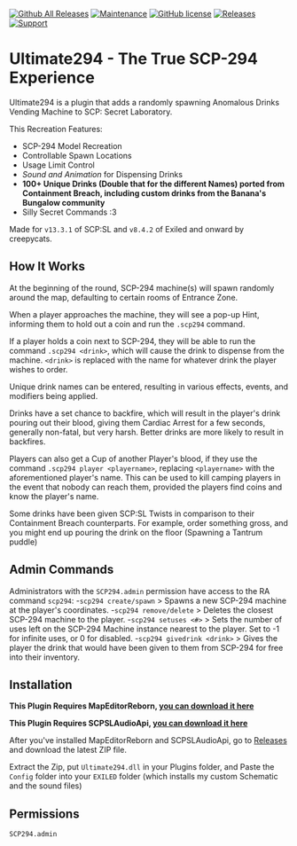 [![Github All Releases](https://img.shields.io/github/downloads/creepycats/Ultimate294/total.svg)](https://github.com/creepycats/Ultimate294/releases) [![Maintenance](https://img.shields.io/badge/Maintained%3F-yes-green.svg)](https://github.com/creepycats/Ultimate294/graphs/commit-activity) [![GitHub license](https://img.shields.io/github/license/Naereen/StrapDown.js.svg)](https://github.com/creepycats/Ultimate294/blob/main/LICENSE)
<a href="https://github.com/creepycats/Ultimate294/releases"><img src="https://img.shields.io/github/v/release/creepycats/Ultimate294?include_prereleases&label=Release" alt="Releases"></a>
<a href="https://discord.gg/PyUkWTg"><img src="https://img.shields.io/discord/656673194693885975?color=%23aa0000&label=EXILED" alt="Support"></a>

# Ultimate294 - The True SCP-294 Experience
Ultimate294 is a plugin that adds a randomly spawning Anomalous Drinks Vending Machine to SCP: Secret Laboratory.

This Recreation Features:
- SCP-294 Model Recreation
- Controllable Spawn Locations
- Usage Limit Control
- *Sound and Animation* for Dispensing Drinks
- **100+ Unique Drinks (Double that for the different Names) ported from Containment Breach, including custom drinks from the Banana's Bungalow community**
- Silly Secret Commands :3

Made for `v13.3.1` of SCP:SL and `v8.4.2` of Exiled and onward by creepycats.

## How It Works
At the beginning of the round, SCP-294 machine(s) will spawn randomly around the map, defaulting to certain rooms of Entrance Zone.

When a player approaches the machine, they will see a pop-up Hint, informing them to hold out a coin and run the `.scp294` command.

If a player holds a coin next to SCP-294, they will be able to run the command `.scp294 <drink>`, which will cause the drink to dispense from the machine. `<drink>` is replaced with the name for whatever drink the player wishes to order.

Unique drink names can be entered, resulting in various effects, events, and modifiers being applied.

Drinks have a set chance to backfire, which will result in the player's drink pouring out their blood, giving them Cardiac Arrest for a few seconds, generally non-fatal, but very harsh.
Better drinks are more likely to result in backfires.

Players can also get a Cup of another Player's blood, if they use the command `.scp294 player <playername>`, replacing `<playername>` with the aforementioned player's name.
This can be used to kill camping players in the event that nobody can reach them, provided the players find coins and know the player's name.

Some drinks have been given SCP:SL Twists in comparison to their Containment Breach counterparts. For example, order something gross, and you might end up pouring the drink on the floor (Spawning a Tantrum puddle)

## Admin Commands
Administrators with the `SCP294.admin` permission have access to the RA command `scp294`:
-`scp294 create/spawn` > Spawns a new SCP-294 machine at the player's coordinates.
-`scp294 remove/delete` > Deletes the closest SCP-294 machine to the player.
-`scp294 setuses <#>` > Sets the number of uses left on the SCP-294 Machine instance nearest to the player. Set to -1 for infinite uses, or 0 for disabled.
-`scp294 givedrink <drink>` > Gives the player the drink that would have been given to them from SCP-294 for free into their inventory.

## Installation
**This Plugin Requires MapEditorReborn, [you can download it here](https://github.com/Michal78900/MapEditorReborn/releases)**

**This Plugin Requires SCPSLAudioApi, [you can download it here](https://github.com/CedModV2/SCPSLAudioApi/releases)**

After you've installed MapEditorReborn and SCPSLAudioApi, go to [Releases](https://github.com/creepycats/Ultimate294/releases) and download the latest ZIP file.

Extract the Zip, put `Ultimate294.dll` in your Plugins folder, and Paste the `Config` folder into your `EXILED` folder (which installs my custom Schematic and the sound files)

## Permissions
`SCP294.admin`
